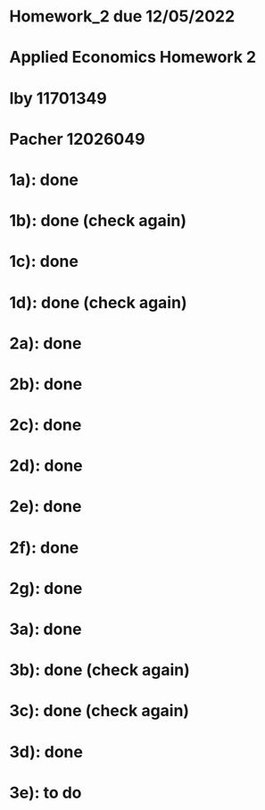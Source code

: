 # Homework_2 due 12/05/2022
# Applied Economics Homework 2
# Iby 11701349
# Pacher 12026049

# 1a): done
# 1b): done (check again)
# 1c): done
# 1d): done (check again)

# 2a): done
# 2b): done
# 2c): done
# 2d): done
# 2e): done
# 2f): done
# 2g): done

# 3a): done
# 3b): done (check again)
# 3c): done (check again)
# 3d): done
# 3e): to do
